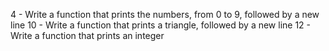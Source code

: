 4 - Write a function that prints the numbers, from 0 to 9, followed by a new line
10 - Write a function that prints a triangle, followed by a new line
12 - Write a function that prints an integer
